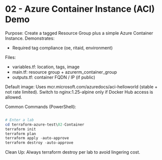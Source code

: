 # 02 - Azure Container Instance (ACI) Demo

Purpose:
Create a tagged Resource Group plus a simple Azure Container Instance. Demonstrates:

- Required tag compliance (oe, ritaid, environment)

Files:

- variables.tf: location, tags, image
- main.tf: resource group + azurerm_container_group
- outputs.tf: container FQDN / IP (if public)

Default image:
Uses mcr.microsoft.com/azuredocs/aci-helloworld (stable + not rate limited).
Switch to nginx:1.25-alpine only if Docker Hub access is allowed.

Common Commands (PowerShell):
```powershell

# Enter a lab
cd terraform-azure-test\02-Container
terraform init
terraform plan 
terraform apply -auto-approve 
terraform destroy -auto-approve 
```

Clean Up:
Always terraform destroy per lab to avoid lingering cost.
